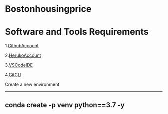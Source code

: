 # Bostonhousingprice
# Software and Tools Requirements
1.[GithubAccount](https://github.com)

2.[HerukoAccount](https://www.heroku.com/)

3.[VSCodeIDE](https://code.visualstudio.com/)

4.[GitCLI](https://git-scm.com/downloads)


Create a new environment

---
conda create -p venv python==3.7 -y
---